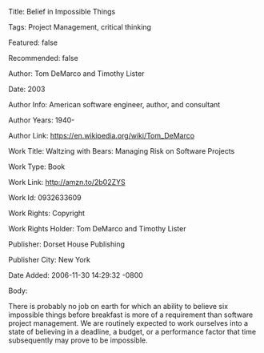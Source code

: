 Title:  Belief in Impossible Things

Tags:   Project Management, critical thinking

Featured: false

Recommended: false

Author: Tom DeMarco and Timothy Lister

Date:   2003

Author Info: American software engineer, author, and consultant

Author Years: 1940-

Author Link: https://en.wikipedia.org/wiki/Tom_DeMarco

Work Title: Waltzing with Bears: Managing Risk on Software Projects

Work Type: Book

Work Link: http://amzn.to/2b02ZYS

Work Id: 0932633609

Work Rights: Copyright

Work Rights Holder: Tom DeMarco and Timothy Lister

Publisher: Dorset House Publishing

Publisher City: New York

Date Added: 2006-11-30 14:29:32 -0800

Body: 

There is probably no job on earth for which an ability to believe six impossible things before breakfast is more of a requirement than software project management. We are routinely expected to work ourselves into a state of believing in a deadline, a budget, or a performance factor that time subsequently may prove to be impossible.

